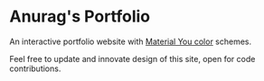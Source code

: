 # Anurag's Portfolio

An interactive portfolio website with [Material You color](https://m3.material.io/) schemes.

Feel free to update and innovate design of this site, open for code contributions. 
